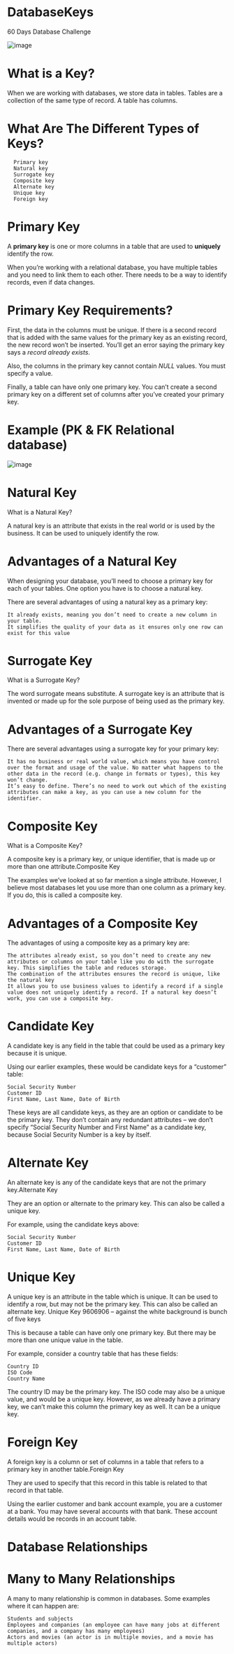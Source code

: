 # DatabaseKeys
60 Days Database Challenge

![image](https://github.com/mphiliseni/DatabaseKeys/assets/63716265/863765af-2bba-4a43-8db5-ca77bac98b17)


# What is a Key?

When we are working with databases, we store data in tables. Tables are a collection of the same type of record. A table has columns.

# What Are The Different Types of Keys?

      Primary key
      Natural key
      Surrogate key
      Composite key
      Alternate key
      Unique key
      Foreign key

# Primary Key

A **primary key** is one or more columns in a table that are used to **uniquely** identify the row.

When you’re working with a relational database, you have multiple tables and you need to link them to each other. There needs to be a way to identify records, even if data changes. 


# Primary Key Requirements?

First, the data in the columns must be unique. If there is a second record that is added with the same values for the primary key as an existing record, the new record won’t be inserted. You’ll get an error saying the primary key says a *record already exists*.

Also, the columns in the primary key cannot contain *NULL* values. You must specify a value.

Finally, a table can have only one primary key. You can’t create a second primary key on a different set of columns after you’ve created your primary key.

# Example (PK & FK Relational database)

![image](https://github.com/mphiliseni/DatabaseKeys/assets/63716265/93d7fd63-805b-40da-8772-27e4abd8a549)


# Natural Key

What is a Natural Key?

A natural key is an attribute that exists in the real world or is used by the business. It can be used to uniquely identify the row.


# Advantages of a Natural Key

When designing your database, you’ll need to choose a primary key for each of your tables. One option you have is to choose a natural key.

There are several advantages of using a natural key as a primary key:

    It already exists, meaning you don’t need to create a new column in your table.
    It simplifies the quality of your data as it ensures only one row can exist for this value

# Surrogate Key
What is a Surrogate Key?

The word surrogate means substitute. A surrogate key is an attribute that is invented or made up for the sole purpose of being used as the primary key.

# Advantages of a Surrogate Key

There are several advantages using a surrogate key for your primary key:

    It has no business or real world value, which means you have control over the format and usage of the value. No matter what happens to the other data in the record (e.g. change in formats or types), this key won’t change.
    It’s easy to define. There’s no need to work out which of the existing attributes can make a key, as you can use a new column for the identifier.

# Composite Key

What is a Composite Key?

A composite key is a primary key, or unique identifier, that is made up or more than one attribute.Composite Key

The examples we’ve looked at so far mention a single attribute. However, I believe most databases let you use more than one column as a primary key. If you do, this is called a composite key.


# Advantages of a Composite Key

The advantages of using a composite key as a primary key are:

    The attributes already exist, so you don’t need to create any new attributes or columns on your table like you do with the surrogate key. This simplifies the table and reduces storage.
    The combination of the attributes ensures the record is unique, like the natural key
    It allows you to use business values to identify a record if a single value does not uniquely identify a record. If a natural key doesn’t work, you can use a composite key.


# Candidate Key

A candidate key is any field in the table that could be used as a primary key because it is unique. 

Using our earlier examples, these would be candidate keys for a “customer” table:

    Social Security Number
    Customer ID
    First Name, Last Name, Date of Birth

These keys are all candidate keys, as they are an option or candidate to be the primary key. They don’t contain any redundant attributes – we don’t specify “Social Security Number and First Name” as a candidate key, because Social Security Number is a key by itself.


# Alternate Key

An alternate key is any of the candidate keys that are not the primary key.Alternate Key

They are an option or alternate to the primary key. This can also be called a unique key.

For example, using the candidate keys above:

    Social Security Number
    Customer ID
    First Name, Last Name, Date of Birth


# Unique Key

A unique key is an attribute in the table which is unique. It can be used to identify a row, but may not be the primary key. This can also be called an alternate key.
Unique Key
9606906 – against the white background is bunch of five keys

This is because a table can have only one primary key. But there may be more than one unique value in the table.

For example, consider a country table that has these fields:

    Country ID
    ISO Code
    Country Name

The country ID may be the primary key. The ISO code may also be a unique value, and would be a unique key. However, as we already have a primary key, we can’t make this column the primary key as well. It can be a unique key.


# Foreign Key

A foreign key is a column or set of columns in a table that refers to a primary key in another table.Foreign Key

They are used to specify that this record in this table is related to that record in that table.

Using the earlier customer and bank account example, you are a customer at a bank. You may have several accounts with that bank. These account details would be records in an account table.


# Database Relationships

# Many to Many Relationships

A many to many relationship is common in databases. Some examples where it can happen are:

    Students and subjects
    Employees and companies (an employee can have many jobs at different companies, and a company has many employees)
    Actors and movies (an actor is in multiple movies, and a movie has multiple actors)


